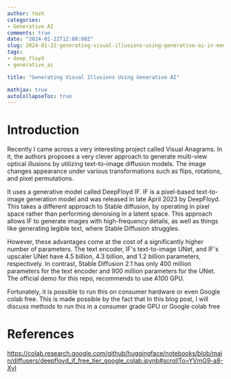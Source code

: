 ```yaml
---
author: tmzh
categories:
- Generative AI 
comments: true
date: "2024-01-22T12:00:00Z"
slug: 2024-01-22-generating-visual-illusions-using-generative-ai-in-memory-constrained-hardware
tags:
- deep_floyd
- generative_ai

title: "Generating Visual Illusions Using Generative AI"

mathjax: true
autoCollapseToc: true
---
```


# Introduction
Recently I came across a very interesting project called Visual Anagrams. In it, the authors proposes a very clever approach to generate multi-view optical illusions by utilizing text-to-image diffusion models. The image changes appearance under various transformations such as flips, rotations, and pixel permutations. 

It uses a generative model called DeepFloyd IF. IF is a pixel-based text-to-image generation model and was released in late April 2023 by DeepFloyd. This takes a different approach to Stable diffusion, by operating in pixel space rather than performing denoising in a latent space. This approach allows IF to generate images with high-frequency details, as well as things like generating legible text, where Stable Diffusion struggles.

However, these advantages come at the cost of a significantly higher number of parameters. The text encoder, IF's text-to-image UNet, and IF's upscaler UNet have 4.5 billion, 4.3 billion, and 1.2 billion parameters, respectively. In contrast, Stable Diffusion 2.1 has only 400 million parameters for the text encoder and 900 million parameters for the UNet. The official demo for this repo, recommends to use A100 GPU.

Fortunately, it is possible to run this on consumer hardware or even Google colab free. This is made possible by the fact that In this blog post, I will discuss methods to run this in a consumer grade GPU or Google colab free


# References
https://colab.research.google.com/github/huggingface/notebooks/blob/main/diffusers/deepfloyd_if_free_tier_google_colab.ipynb#scrollTo=YVmG9-a8-XyI